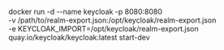 docker run -d --name keycloak -p 8080:8080 \
  -v /path/to/realm-export.json:/opt/keycloak/realm-export.json \
  -e KEYCLOAK_IMPORT=/opt/keycloak/realm-export.json \
  quay.io/keycloak/keycloak:latest start-dev
